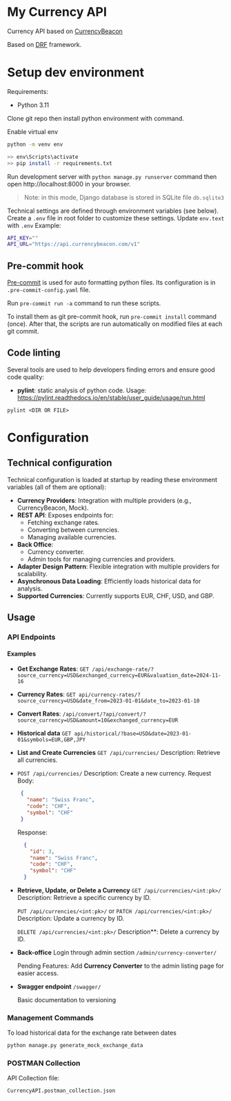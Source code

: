 # My Currency API

Currency API based on [CurrencyBeacon](https://currencybeacon.com/api-documentation)

Based on [DRF](https://www.django-rest-framework.org/topics/documenting-your-api/) framework.

# Setup dev environment

Requirements:

- Python 3.11

Clone git repo then install python environment with command.

Enable virtual env
```bash
python -m venv env

>> env\Scripts\activate
>> pip install -r requirements.txt
```
Run development server with `python manage.py runserver` command then open http://localhost:8000 in your browser.

> Note: in this mode, Django database is stored in SQLite file `db.sqlite3`

Technical settings are defined through environment variables (see below). Create a `.env` file in root folder to customize these settings. Update `env.text` with `.env`
Example:

```sh
API_KEY=""
API_URL="https://api.currencybeacon.com/v1"
```

## Pre-commit hook

[Pre-commit](https://pre-commit.com/) is used for auto formatting python files. Its configuration is in `.pre-commit-config.yaml` file.

Run `pre-commit run -a` command to run these scripts.

To install them as git pre-commit hook, run `pre-commit install` command (once). After that, the scripts are run automatically on modified files at each git commit.

## Code linting

Several tools are used to help developers finding errors and ensure good code quality:

- **pylint**: static analysis of python code. Usage: https://pylint.readthedocs.io/en/stable/user_guide/usage/run.html

```
pylint <DIR OR FILE>
```

# Configuration

## Technical configuration

Technical configuration is loaded at startup by reading these environment variables (all of them are optional):

- **Currency Providers**: Integration with multiple providers (e.g., CurrencyBeacon, Mock).
- **REST API**: Exposes endpoints for:
  - Fetching exchange rates.
  - Converting between currencies.
  - Managing available currencies.
- **Back Office**:
  - Currency converter.
  - Admin tools for managing currencies and providers.
- **Adapter Design Pattern**: Flexible integration with multiple providers for scalability.
- **Asynchronous Data Loading**: Efficiently loads historical data for analysis.
- **Supported Currencies**: Currently supports EUR, CHF, USD, and GBP.


## Usage

### API Endpoints
#### Examples
- **Get Exchange Rates**:
`GET /api/exchange-rate/?source_currency=USD&exchanged_currency=EUR&valuation_date=2024-11-16`

- **Currency Rates**:
  `GET api/currency-rates/?source_currency=USD&date_from=2023-01-01&date_to=2023-01-10`
- **Convert Rates**:
  `/api/convert/?api/convert/?source_currency=USD&amount=10&exchanged_currency=EUR`
- **Historical data**
  `GET api/historical/?base=USD&date=2023-01-01&symbols=EUR,GBP,JPY`


- **List and Create Currencies**
  `GET /api/currencies/`
   Description: Retrieve all currencies.
- `POST /api/currencies/`
    Description: Create a new currency.
    Request Body:
     ```json
      {
        "name": "Swiss Franc",
        "code": "CHF",
        "symbol": "CHF"
      }
     ```
    Response:
    ```json
      {
        "id": 3,
        "name": "Swiss Franc",
        "code": "CHF",
        "symbol": "CHF"
      }
    ```

- **Retrieve, Update, or Delete a Currency**
    `GET /api/currencies/<int:pk>/`
    Description: Retrieve a specific currency by ID.

    `PUT /api/currencies/<int:pk>/` or `PATCH /api/currencies/<int:pk>/`
    Description: Update a currency by ID.

    `DELETE /api/currencies/<int:pk>/`
    Description**: Delete a currency by ID.

-  **Back-office**
    Login through admin section
    `/admin/currency-converter/`

    Pending Features: Add **Currency Converter** to the admin listing page for easier access.

- **Swagger endpoint**
  `/swagger/`

   Basic documentation to versioning
### Management Commands
To load historical data for the exchange rate between dates

```bash
python manage.py generate_mock_exchange_data
```

### POSTMAN Collection
API Collection file:

```
CurrencyAPI.postman_collection.json
```
